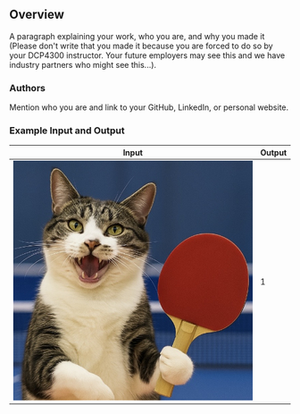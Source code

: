 ## Overview

A paragraph explaining your work, who you are, and why you made it (Please don't write that you made it because you are forced to do so by your DCP4300 instructor. Your future employers may see this and we have industry partners who might see this...).


### Authors

Mention who you are and link to your GitHub, LinkedIn, or personal website. 

### Example Input and Output 
| Input                      | Output                    |
|----------------------------|---------------------------|
|![Input](input_example.jpg) | 1   |
